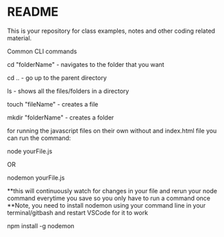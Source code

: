 # README

This is your repository for class examples, notes and other coding related material.

Common CLI commands

cd "folderName" - navigates to the folder that you want

cd .. - go up to the parent directory

ls - shows all the files/folders in a directory

touch "fileName" - creates a file

mkdir "folderName" - creates a folder

for running the javascript files on their own without and index.html file you can run the command:

node yourFile.js

OR

nodemon yourFile.js

\*\*this will continuously watch for changes in your file and rerun your node command everytime you save so you only have to run a command once
\*\*Note, you need to install nodemon using your command line in your terminal/gitbash
and restart VSCode for it to work

npm install -g nodemon
